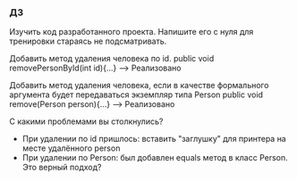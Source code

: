 ### ДЗ

Изучить код разработанного проекта. Напишите его с нуля для тренировки стараясь не подсматривать.

  Добавить метод удаления человека по id.
  public void removePersonById(int id){…}
--> Реализовано
  
  Добавить метод удаления человека, если в качестве формального аргумента будет передаваться экземпляр типа Person
  public void remove(Person person){…}
--> Реализовано

  С какими проблемами вы столкнулись?
- При удалении по id пришлось: вставить "заглушку" для принтера на месте удалённого person
- При удалении по Person: был добавлен equals метод в класс Person. Это верный подход?
